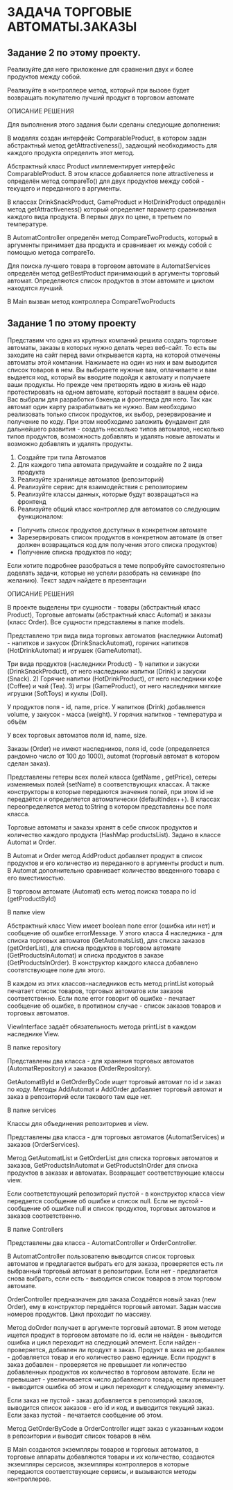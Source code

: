 # ЗАДАЧА ТОРГОВЫЕ АВТОМАТЫ.ЗАКАЗЫ

## Задание 2 по этому проекту.
Реализуйте для него приложение для сравнения двух и более продуктов между собой.

Реализуйте в контроллере метод, который при вызове будет возвращать покупателю лучший продукт в торговом автомате

ОПИСАНИЕ РЕШЕНИЯ

Для выполнения этого задания были сделаны следующие дополнения:

В моделях создан интерфейс ComparableProduct, в котором задан абстрактный метод getAttractiveness(), задающий необходимость для каждого продукта определить этот метод.

Абстрактный класс Product имплементирует интерфейс ComparableProduct. В этом классе добавляется поле attractiveness и определён метод compareTo() для двух продуктов между собой - текущего и переданного в аргументы.

В классах DrinkSnackProduct, GameProduct и HotDrinkProduct определён метод getAttractiveness() который определяет параметр сравнивания каждого вида продукта. В первых двух по цене, в третьем по температуре.

В AutomatController определён метод CompareTwoProducts, который в аргументы принимает два продукта и сравнивает их между собой с помощью метода compareTo.

Для поиска лучшего товара в торговом автомате в AutomatServices определён метод getBestProduct принимающий в аргументы торговый автомат. Определяются список продуктов в этом автомате и циклом находятся лучший.

В Main вызван метод контроллера CompareTwoProducts



## Задание 1 по этому проекту

Представим что одна из крупных компаний решила создать торговые автоматы, заказы в которых нужно делать через веб-сайт. То есть вы заходите на сайт перед вами открывается карта, на которой отмечены автоматы этой компании. Нажимаете на один из них и вам выводится список товаров в нем. Вы выбираете нужные вам, оплачиваете и вам выдается код, который вы вводите подойдя к автомату и получаете ваши продукты.
Но прежде чем претворять идею в жизнь её надо протестировать на одном автомате, который поставят в вашем офисе. Вас выбрали для разработки бэкенда и фронтенда для него. Так как автомат один карту разрабатывать не нужно. Вам необходимо реализовать только список продуктов, их выбор, резервирование и получение по коду. При этом необходимо заложить фундамент для дальнейшего развития - создать несколько типов автоматов, несколько типов продуктов, возможность добавлять и удалять новые автоматы и возможно добавлять и удалять продукты.
1. Создайте три типа Автоматов
2. Для каждого типа автомата придумайте и создайте по 2 вида продукта
3. Реализуйте хранилище автоматов (репозиторий)
4. Реализуйте сервис для взаимодействия с репозиторием
5. Реализуйте классы данных, которые будут возвращаться на фронтенд
6. Реализуйте общий класс контроллер для автоматов со следующим функционалом:
* Получить список продуктов доступных в конкретном автомате
* Зарезервировать список продуктов в конкретном автомате (в ответ должен возвращаться код для получения этого списка продуктов)
* Получение списка продуктов по коду;

Если хотите подробнее разобраться в теме попробуйте самостоятельно доделать задачи, которые не успели разобрать на семинаре (по желанию). Текст задач найдете в презентации

ОПИСАНИЕ РЕШЕНИЯ

В проекте выделены три сущности - товары (абстрактный класс Product), Торговые автоматы (абстрактный класс Automat) и заказы (класс Order). Все сущности представлены в папке models.

Представлено три вида вида торговых автоматов (наследники Automat) - напитков и закусок (DrinkSnackAutomat), горячих напитков (HotDrinkAutomat) и игрушек (GameAutomat).

Три вида продуктов (наследники Product) - 1) напитки и закуски (DrinkSnackProduct), от него наследники напитки (Drink) и закуски (Snack). 2) Горячие напитки (HotDrinkProduct), от него наследники кофе (Coffee) и чай (Tea). 3) игры (GameProduct), от него наследники мягкие игрушки (SoftToys) и куклы (Doll).

У продуктов поля - id, name, price. У напитков (Drink) добавляется volume, у закусок - масса (weight). У горячих напитков - температура и объём

У всех торговых автоматов поля id, name, size. 

Заказы (Order) не имеют наследников, поля id, code (определяется рандомно число от 100 до 1000), automat (торговый автомат в котором сделан заказ).

Представлены гетеры всех полей класса (getName , getPrice), сетеры изменяемых полей (setName) в соответствующих классах. А также конструкторы в которые передаются значения полей, при этом id не передаётся и определяется автоматически (defaultIndex++). В классах переопределяется метод toString в котором представлены все поля класса.

Торговые автоматы и заказы хранят в себе список продуктов и количество каждого продукта (HashMap productsList). Задано в классе Automat и Order.

В Automat и Order метод AddProduct добавляет продукт в список продуктов и его количество из переданного в аргументы product и num. В Automat дополнительно сравнивает количество введенного товара с его вместимостью.

В торговом автомате (Automat) есть метод поиска товара по id (getProductById)


В папке view

Абстрактный класс View имеет boolean поле error (ошибка или нет) и сообщение об ошибке errorMessage. У этого класса 4 наследника - для списка торговых автоматов (GetAutomatsList), для списка заказов (getOrderList), для списка продуктов в торговом автомате (GetProductsInAutomat) и списка продуктов в заказе (GetProductsInOrder). В конструктор каждого класса добавлено соотвтствующее поле для этого.

В каждом из этих классов-наследников есть метод printList который печатает список товаров, торговых автоматов или заказов соответственно. Если поле error говорит об ошибке - печатает сообщение об ошибке, в противном случае - список заказов товаров и торговых автоматов.

ViewInterface задаёт обязательность метода printList в каждом наследнике View.


В папке repository

Представлены два класса - для хранения торговых автоматов (AutomatRepository) и заказов (OrderRepository).

GetAutomatById и GetOrderByCode ищет торговый автомат по id и заказ по коду. Методы AddAutomat и AddOrder добавляет торговый автомат и заказ в репозиторий если такового там еще нет.


В папке services

Классы для объединения репозиториев и view.

Представлены два класса - для торговых автоматов (AutomatServices) и заказов (OrderServices).

Метод GetAutomatList и GetOrderList для списка торговых автоматов и заказов, GetProductsInAutomat и GetProductsInOrder для списка продуктов в заказах и автоматах. Возвращает соответствующие классы view.

Если соответствующий репозиторий пустой - в конструктор класса view передается сообщение об ошибке и список null. Если не пустой - сообщение об ошибке null и список продуктов, торговых автоматов и заказов соответственно.


В папке Controllers

Представлены два класса - AutomatController и OrderController.

В AutomatController пользователю выводится список торговых автоматов и предлагается выбрать его для заказа, проверяется есть ли выбранный торговый автомат в репозитории. Если нет - предлагается снова выбрать, если есть - выводится список товаров в этом торговом автомате.

OrderController предназначен для заказа.Создаётся новый заказ (new Order), ему в конструктор передаётся торговый автомат. Задан массив номеров продуктов. Цикл проходит по массиву.

Метод doOrder получает в аргументе торговый автомат. В этом методе ищется продукт в торговом автомате по id. если не найден - выводится ошибка и цикл переходит на следующий элемент. Если найден - проверяется, добавлен ли продукт в заказ. Продукт в заказ не добавлен - добавляется товар и его количество равно единице. Если продукт в заказ добавлен - проверяется не превышает ли количество добавленных продуктов их количество в торговом автомате. Если не превышает - увеличивается число добавленого товара, если превышает - выводится ошибка об этом и цикл переходит к следующему элементу.

Если заказ не пустой - заказ добавляется в репозиторий заказов, выводится список заказов - его id и код, и выводится текущий заказ. Если заказ пустой - печатается сообщение об этом.

Метод GetOrderByCode в OrderController ищет заказ с указанным кодом в репозитории и выводит список товаров в нём.


В Main создаются экземпляры товаров и торговых автоматов, в торговые аппараты добавляются товары и их количество, создаются экземпляры серсисов, экземпляры контроллеров в которые передаются соответствующие сервисы, и вызываются методы контроллеров.
